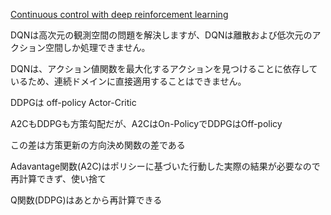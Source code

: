
[Continuous control with deep reinforcement learning](https://arxiv.org/abs/1509.02971)


DQNは高次元の観測空間の問題を解決しますが、DQNは離散および低次元のアクション空間しか処理できません。

DQNは、アクション値関数を最大化するアクションを見つけることに依存しているため、連続ドメインに直接適用することはできません。

DDPGは off-policy Actor-Critic


A2CもDDPGも方策勾配だが、A2CはOn-PolicyでDDPGはOff-policy

この差は方策更新の方向決め関数の差である

Adavantage関数(A2C)はポリシーに基づいた行動した実際の結果が必要なので再計算できず、使い捨て

Q関数(DDPG)はあとから再計算できる


